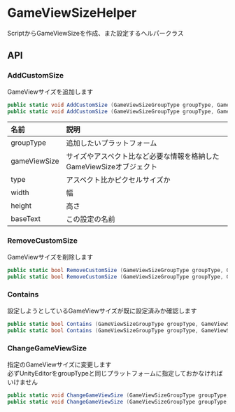 GameViewSizeHelper
==================

ScriptからGameViewSizeを作成、また設定するヘルパークラス

## API



### AddCustomSize

GameViewサイズを追加します

```cs
public static void AddCustomSize (GameViewSizeGroupType groupType, GameViewSize gameViewSize)
public static void AddCustomSize (GameViewSizeGroupType groupType, GameViewSizeType type, int width, int height, string baseText)
```

名前|説明
:---|:---
groupType|追加したいプラットフォーム
gameViewSize|サイズやアスペクト比など必要な情報を格納したGameViewSizeオブジェクト
type|アスペクト比かピクセルサイズか
width|幅
height|高さ
baseText|この設定の名前

### RemoveCustomSize

GameViewサイズを削除します

```cs
public static bool RemoveCustomSize (GameViewSizeGroupType groupType, GameViewSize gameViewSize)
public static bool RemoveCustomSize (GameViewSizeGroupType groupType, GameViewSizeType type, int width, int height, string baseText)
```

### Contains

設定しようとしているGameViewサイズが既に設定済みか確認します

```cs
public static bool Contains (GameViewSizeGroupType groupType, GameViewSize gameViewSize)
public static bool Contains (GameViewSizeGroupType groupType, GameViewSizeType type, int width, int height, string baseText)
```

### ChangeGameViewSize

指定のGameViewサイズに変更します<br>
必ずUnityEditorをgroupTypeと同じプラットフォームに指定しておかなければいけません

```cs
public static void ChangeGameViewSize (GameViewSizeGroupType groupType, GameViewSize gameViewSize)
public static void ChangeGameViewSize (GameViewSizeGroupType groupType, GameViewSizeType type, int width, int height, string baseText)
```